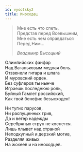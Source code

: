 ```yaml
---
id: vysotsky2
title: Иноходец
---
```


> Мне есть что спеть,\
> Представ перед Всевышним,\
> Мне есть чем оправдаться\
> Перед Ним...
>
> _Владимир Высоцкий_

Олимпийских фанфар\
Над Ваганьковым медная боль.\
Отзвенели гитара и шпага\
И муровский орден.\
Без суфлеров ты нынче\
Играешь последнюю роль,\
Буйный Гамлет российский,\
Как твой бенефис безысходен!

Ни тугих парусов,\
Ни распущенных грив,\
Да и ветер надежды\
Серебряных струн не коснется.\
Лишь плывет над страной\
Неподкупный и дерзкий мотив,\
Разделяя живых\
На жокеев и на иноходцев.
